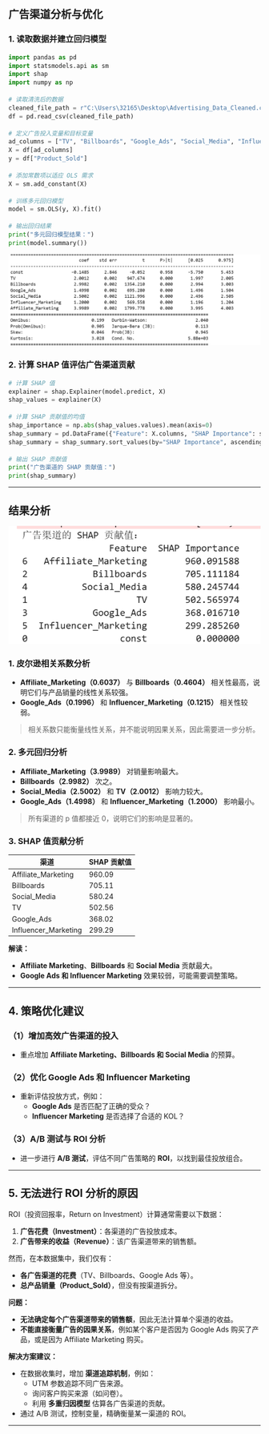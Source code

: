 ## 广告渠道分析与优化

### 1. 读取数据并建立回归模型
```python
import pandas as pd
import statsmodels.api as sm
import shap
import numpy as np

# 读取清洗后的数据
cleaned_file_path = r"C:\Users\32165\Desktop\Advertising_Data_Cleaned.csv"
df = pd.read_csv(cleaned_file_path)

# 定义广告投入变量和目标变量
ad_columns = ["TV", "Billboards", "Google_Ads", "Social_Media", "Influencer_Marketing", "Affiliate_Marketing"]
X = df[ad_columns]
y = df["Product_Sold"]

# 添加常数项以适应 OLS 需求
X = sm.add_constant(X)

# 训练多元回归模型
model = sm.OLS(y, X).fit()

# 输出回归结果
print("多元回归模型结果：")
print(model.summary())
```

![输出结果截图](https://github.com/ilovescho-O-olsomuch/product-advertising/blob/main/%E5%A4%9A%E5%85%83.png)

### 2. 计算 SHAP 值评估广告渠道贡献
```python
# 计算 SHAP 值
explainer = shap.Explainer(model.predict, X)
shap_values = explainer(X)

# 计算 SHAP 贡献值的均值
shap_importance = np.abs(shap_values.values).mean(axis=0)
shap_summary = pd.DataFrame({"Feature": X.columns, "SHAP Importance": shap_importance})
shap_summary = shap_summary.sort_values(by="SHAP Importance", ascending=False)

# 输出 SHAP 贡献值
print("广告渠道的 SHAP 贡献值：")
print(shap_summary)
```

---

## 结果分析

![输出结果截图](https://github.com/ilovescho-O-olsomuch/product-advertising/blob/main/SHAP.png)

### 1. 皮尔逊相关系数分析
- **Affiliate_Marketing（0.6037）** 与 **Billboards（0.4604）** 相关性最高，说明它们与产品销量的线性关系较强。
- **Google_Ads（0.1996）** 和 **Influencer_Marketing（0.1215）** 相关性较弱。

> 相关系数只能衡量线性关系，并不能说明因果关系，因此需要进一步分析。

### 2. 多元回归分析
- **Affiliate_Marketing（3.9989）** 对销量影响最大。
- **Billboards（2.9982）** 次之。
- **Social_Media（2.5002）** 和 **TV（2.0012）** 影响力较大。
- **Google_Ads（1.4998）** 和 **Influencer_Marketing（1.2000）** 影响最小。

> 所有渠道的 p 值都接近 0，说明它们的影响是显著的。

### 3. SHAP 值贡献分析

| 渠道 | SHAP 贡献值 |
|------|------------|
| Affiliate_Marketing | 960.09 |
| Billboards | 705.11 |
| Social_Media | 580.24 |
| TV | 502.56 |
| Google_Ads | 368.02 |
| Influencer_Marketing | 299.29 |

**解读：**
- **Affiliate Marketing**、**Billboards** 和 **Social Media** 贡献最大。
- **Google Ads 和 Influencer Marketing** 效果较弱，可能需要调整策略。

---

## 4. 策略优化建议

### （1）增加高效广告渠道的投入
- 重点增加 **Affiliate Marketing、Billboards 和 Social Media** 的预算。

### （2）优化 Google Ads 和 Influencer Marketing
- 重新评估投放方式，例如：
  - **Google Ads** 是否匹配了正确的受众？
  - **Influencer Marketing** 是否选择了合适的 KOL？

### （3）A/B 测试与 ROI 分析
- 进一步进行 **A/B 测试**，评估不同广告策略的 **ROI**，以找到最佳投放组合。

---

## 5. 无法进行 ROI 分析的原因

ROI（投资回报率，Return on Investment）计算通常需要以下数据：
1. **广告花费（Investment）**：各渠道的广告投放成本。
2. **广告带来的收益（Revenue）**：该广告渠道带来的销售额。

然而，在本数据集中，我们仅有：
- **各广告渠道的花费**（TV、Billboards、Google Ads 等）。
- **总产品销量（Product_Sold）**，但没有按渠道拆分。

**问题：**
- **无法确定每个广告渠道带来的销售额**，因此无法计算单个渠道的收益。
- **不能直接衡量广告的因果关系**，例如某个客户是否因为 Google Ads 购买了产品，或是因为 Affiliate Marketing 购买。

**解决方案建议：**
- 在数据收集时，增加 **渠道追踪机制**，例如：
  - UTM 参数追踪不同广告来源。
  - 询问客户购买来源（如问卷）。
  - 利用 **多重归因模型** 估算各广告渠道的贡献。
- 通过 A/B 测试，控制变量，精确衡量某一渠道的 ROI。

---



